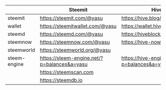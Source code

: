 ##



||Steemit|Hive|
|-----|-----|-----|
|steemit|https://steemit.com/@yasu|https://hive.blog/@yasu|
|wallet|https://steemitwallet.com/@yasu|https://wallet.hive.blog/@yasu|
|steemd|https://steemd.com/@yasu|https://hiveblocks.com/@yasu|
|steemnow|https://steemnow.com/@yasu|https://hive-now.com/@yasu|
|steemworld|https://steemworld.org/@yasu||
|steem-engine|https://steem-engine.net/?p=balances&a=yasu|https://hive-engine.com/?p=balances&a=yasu|
||https://steemscan.com||
||https://steemdb.io||

<a id=aaa></a>



<script src="https://code.jquery.com/jquery-3.2.1.slim.min.js" integrity="sha384-KJ3o2DKtIkvYIK3UENzmM7KCkRr/rE9/Qpg6aAZGJwFDMVNA/GpGFF93hXpG5KkN" crossorigin="anonymous"></script>
<script src="./hive.js"></script>




